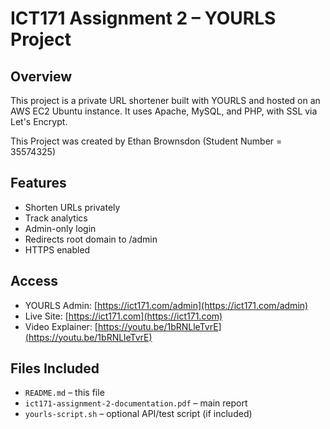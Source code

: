 # ICT171 Assignment 2 – YOURLS Project

## Overview
This project is a private URL shortener built with YOURLS and hosted on an AWS EC2 Ubuntu instance. It uses Apache, MySQL, and PHP, with SSL via Let's Encrypt.  


This Project was created by Ethan Brownsdon (Student Number = 35574325)

## Features
- Shorten URLs privately
- Track analytics
- Admin-only login
- Redirects root domain to /admin
- HTTPS enabled

## Access
- YOURLS Admin: [https://ict171.com/admin](https://ict171.com/admin)
- Live Site: [https://ict171.com](https://ict171.com)
- Video Explainer: [https://youtu.be/1bRNLleTvrE](https://youtu.be/1bRNLleTvrE)

## Files Included
- `README.md` – this file
- `ict171-assignment-2-documentation.pdf` – main report
- `yourls-script.sh` – optional API/test script (if included)
